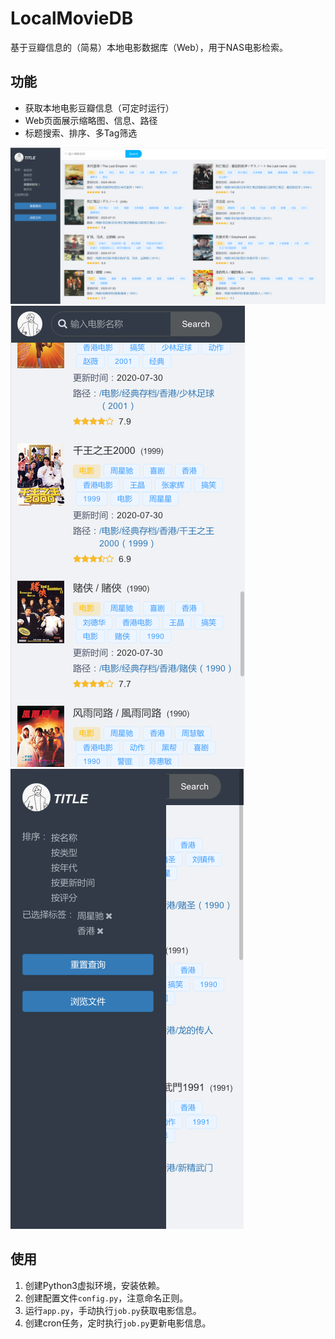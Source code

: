 # LocalMovieDB
基于豆瓣信息的（简易）本地电影数据库（Web），用于NAS电影检索。


## 功能
- 获取本地电影豆瓣信息（可定时运行）
- Web页面展示缩略图、信息、路径
- 标题搜索、排序、多Tag筛选

![PC](https://raw.githubusercontent.com/Rocket-Factory/LocalMovieDB/master/preview/0.png)
![MB0](https://raw.githubusercontent.com/Rocket-Factory/LocalMovieDB/master/preview/1.png)
![MB1](https://raw.githubusercontent.com/Rocket-Factory/LocalMovieDB/master/preview/2.png)


## 使用
1. 创建Python3虚拟环境，安装依赖。
2. 创建配置文件`config.py`，注意命名正则。
3. 运行`app.py`，手动执行`job.py`获取电影信息。
4. 创建cron任务，定时执行`job.py`更新电影信息。